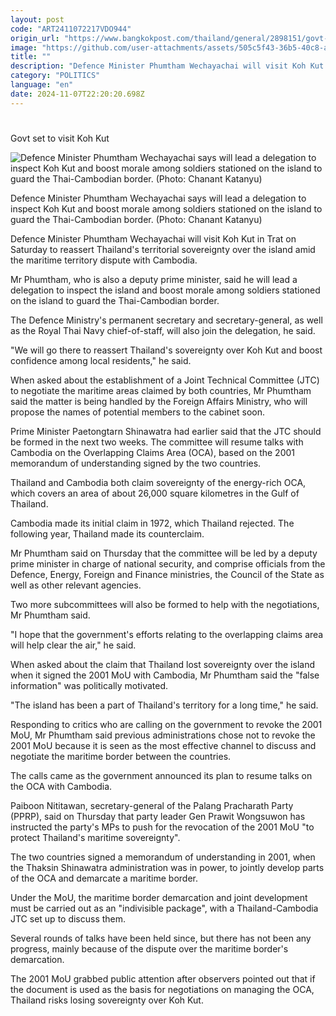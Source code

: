 ```yaml
---
layout: post
code: "ART2411072217VDO944"
origin_url: "https://www.bangkokpost.com/thailand/general/2898151/govt-set-to-visit-koh-kut"
image: "https://github.com/user-attachments/assets/505c5f43-36b5-40c8-ac14-12ad40e7ce49"
title: ""
description: "Defence Minister Phumtham Wechayachai will visit Koh Kut in Trat on Saturday to reassert Thailand"
category: "POLITICS"
language: "en"
date: 2024-11-07T22:20:20.698Z
---
```


# 

Govt set to visit Koh Kut

![Defence Minister Phumtham Wechayachai says will lead a delegation to inspect Koh Kut and boost morale among soldiers stationed on the island to guard the Thai-Cambodian border. (Photo: Chanant Katanyu)](https://github.com/user-attachments/assets/9b00fc23-f6a0-406d-9d43-2d62c35030d8)

Defence Minister Phumtham Wechayachai says will lead a delegation to inspect Koh Kut and boost morale among soldiers stationed on the island to guard the Thai-Cambodian border. (Photo: Chanant Katanyu)

Defence Minister Phumtham Wechayachai will visit Koh Kut in Trat on Saturday to reassert Thailand's territorial sovereignty over the island amid the maritime territory dispute with Cambodia.

Mr Phumtham, who is also a deputy prime minister, said he will lead a delegation to inspect the island and boost morale among soldiers stationed on the island to guard the Thai-Cambodian border.

The Defence Ministry's permanent secretary and secretary-general, as well as the Royal Thai Navy chief-of-staff, will also join the delegation, he said.

"We will go there to reassert Thailand's sovereignty over Koh Kut and boost confidence among local residents," he said.

When asked about the establishment of a Joint Technical Committee (JTC) to negotiate the maritime areas claimed by both countries, Mr Phumtham said the matter is being handled by the Foreign Affairs Ministry, who will propose the names of potential members to the cabinet soon.

Prime Minister Paetongtarn Shinawatra had earlier said that the JTC should be formed in the next two weeks. The committee will resume talks with Cambodia on the Overlapping Claims Area (OCA), based on the 2001 memorandum of understanding signed by the two countries.

Thailand and Cambodia both claim sovereignty of the energy-rich OCA, which covers an area of about 26,000 square kilometres in the Gulf of Thailand.

Cambodia made its initial claim in 1972, which Thailand rejected. The following year, Thailand made its counterclaim.

Mr Phumtham said on Thursday that the committee will be led by a deputy prime minister in charge of national security, and comprise officials from the Defence, Energy, Foreign and Finance ministries, the Council of the State as well as other relevant agencies.

Two more subcommittees will also be formed to help with the negotiations, Mr Phumtham said.

"I hope that the government's efforts relating to the overlapping claims area will help clear the air," he said.

When asked about the claim that Thailand lost sovereignty over the island when it signed the 2001 MoU with Cambodia, Mr Phumtham said the "false information" was politically motivated.

"The island has been a part of Thailand's territory for a long time," he said.

Responding to critics who are calling on the government to revoke the 2001 MoU, Mr Phumtham said previous administrations chose not to revoke the 2001 MoU because it is seen as the most effective channel to discuss and negotiate the maritime border between the countries.

The calls came as the government announced its plan to resume talks on the OCA with Cambodia.

Paiboon Nititawan, secretary-general of the Palang Pracharath Party (PPRP), said on Thursday that party leader Gen Prawit Wongsuwon has instructed the party's MPs to push for the revocation of the 2001 MoU "to protect Thailand's maritime sovereignty".

The two countries signed a memorandum of understanding in 2001, when the Thaksin Shinawatra administration was in power, to jointly develop parts of the OCA and demarcate a maritime border.

Under the MoU, the maritime border demarcation and joint development must be carried out as an "indivisible package", with a Thailand-Cambodia JTC set up to discuss them.

Several rounds of talks have been held since, but there has not been any progress, mainly because of the dispute over the maritime border's demarcation.

The 2001 MoU grabbed public attention after observers pointed out that if the document is used as the basis for negotiations on managing the OCA, Thailand risks losing sovereignty over Koh Kut.